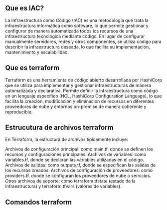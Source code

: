 ## Que es IAC?
  La Infraestructura como Código (IAC) es una metodología que trata la infraestructura informática como software, lo que permite gestionar y configurar de manera automatizada todos los recursos de una infraestructura tecnológica mediante código. En lugar de configurar manualmente servidores, redes y otros componentes, se utiliza código para describir la infraestructura deseada, lo que facilita su implementación, mantenimiento y escalabilidad.
  
## Que es terraform

  Terraform es una herramienta de código abierto desarrollada por HashiCorp que se utiliza para implementar y gestionar infraestructuras de manera automatizada y declarativa. Permite definir la infraestructura como código en un lenguaje específico (HCL, HashiCorp Configuration Language), lo que facilita la creación, modificación y eliminación de recursos en diferentes proveedores de nube y entornos on-premise de manera coherente y reproducible.

## Estrucutura de archivos terraform

  En Terraform, la estructura de archivos típicamente incluye:

Archivos de configuración principal: como main.tf, donde se definen los recursos y configuraciones principales.
Archivos de variables: como variables.tf, donde se declaran las variables utilizadas en el código.
Archivos de salidas: como outputs.tf, donde se especifican las salidas de los recursos creados.
Archivos de configuración de proveedores: como providers.tf, donde se configuran los proveedores de nube o servicios.
Otros archivos de soporte: como terraform.tfstate (estado de la infraestructura) y terraform.tfvars (valores de variables).


## Comandos terraform 

